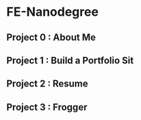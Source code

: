 # FE-Nanodegree

## Project 0 : About Me

## Project 1 : Build a Portfolio Sit

## Project 2 : Resume

## Project 3 : Frogger
